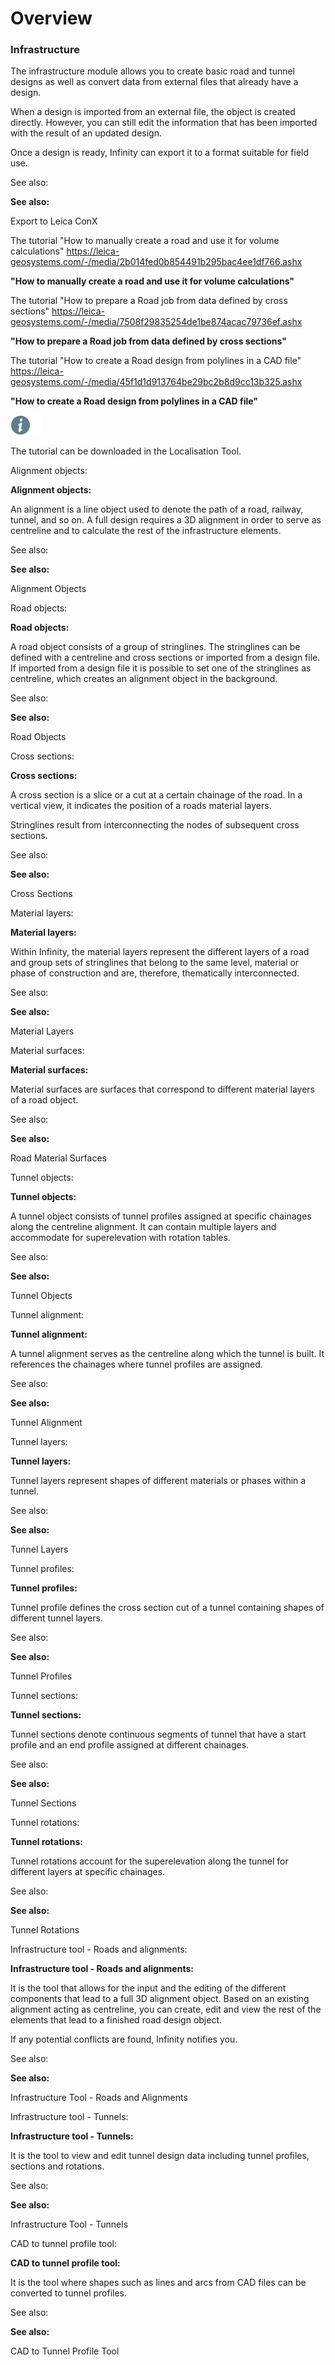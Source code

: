 # Overview

### Infrastructure

The infrastructure module allows you to create basic road and tunnel designs as well as convert data from external files that already have a design.

When a design is imported from an external file, the object is created directly. However, you can still edit the information that has been imported with the result of an updated design.

Once a design is ready, Infinity can export it to a format suitable for field use.

See also:

**See also:**

Export to Leica ConX

The tutorial "How to manually create a road and use it for volume calculations" https://leica-geosystems.com/-/media/2b014fed0b854491b295bac4ee1df766.ashx

**"How to manually create a road and use it for volume calculations"**

The tutorial "How to prepare a Road job from data defined by cross sections" https://leica-geosystems.com/-/media/7508f29835254de1be874acac79736ef.ashx

**"How to prepare a Road job from data defined by cross sections"**

The tutorial "How to create a Road design from polylines in a CAD file" https://leica-geosystems.com/-/media/45f1d1d913764be29bc2b8d9cc13b325.ashx

**"How to create a Road design from polylines in a CAD file"**

![Image](./data/icons/note.gif)

The tutorial can be downloaded in the Localisation Tool.

Alignment objects:

**Alignment objects:**

An alignment is a line object used to denote the path of a road, railway, tunnel, and so on. A full design requires a 3D alignment in order to serve as centreline and to calculate the rest of the infrastructure elements.

See also:

**See also:**

Alignment Objects

Road objects:

**Road objects:**

A road object consists of a group of stringlines. The stringlines can be defined with a centreline and cross sections or imported from a design file. If imported from a design file it is possible to set one of the stringlines as centreline, which creates an alignment object in the background.

See also:

**See also:**

Road Objects

Cross sections:

**Cross sections:**

A cross section is a slice or a cut at a certain chainage of the road. In a vertical view, it indicates the position of a roads material layers.

Stringlines result from interconnecting the nodes of subsequent cross sections.

See also:

**See also:**

Cross Sections

Material layers:

**Material layers:**

Within Infinity, the material layers represent the different layers of a road and group sets of stringlines that belong to the same level, material or phase of construction and are, therefore, thematically interconnected.

See also:

**See also:**

Material Layers

Material surfaces:

**Material surfaces:**

Material surfaces are surfaces that correspond to different material layers of a road object.

See also:

**See also:**

Road Material Surfaces

Tunnel objects:

**Tunnel objects:**

A tunnel object consists of tunnel profiles assigned at specific chainages along the centreline alignment. It can contain multiple layers and accommodate for superelevation with rotation tables.

See also:

**See also:**

Tunnel Objects

Tunnel alignment:

**Tunnel alignment:**

A tunnel alignment serves as the centreline along which the tunnel is built. It references the chainages where tunnel profiles are assigned.

See also:

**See also:**

Tunnel Alignment

Tunnel layers:

**Tunnel layers:**

Tunnel layers represent shapes of different materials or phases within a tunnel.

See also:

**See also:**

Tunnel Layers

Tunnel profiles:

**Tunnel profiles:**

Tunnel profile defines the cross section cut of a tunnel containing shapes of different tunnel layers.

See also:

**See also:**

Tunnel Profiles

Tunnel sections:

**Tunnel sections:**

Tunnel sections denote continuous segments of tunnel that have a start profile and an end profile assigned at different chainages.

See also:

**See also:**

Tunnel Sections

Tunnel rotations:

**Tunnel rotations:**

Tunnel rotations account for the superelevation along the tunnel for different layers at specific chainages.

See also:

**See also:**

Tunnel Rotations

Infrastructure tool - Roads and alignments:

**Infrastructure tool - Roads and alignments:**

It is the tool that allows for the input and the editing of the different components that lead to a full 3D alignment object. Based on an existing alignment acting as centreline, you can create, edit and view the rest of the elements that lead to a finished road design object.

If any potential conflicts are found, Infinity notifies you.

See also:

**See also:**

Infrastructure Tool - Roads and Alignments

Infrastructure tool - Tunnels:

**Infrastructure tool - Tunnels:**

It is the tool to view and edit tunnel design data including tunnel profiles, sections and rotations.

See also:

**See also:**

Infrastructure Tool - Tunnels

CAD to tunnel profile tool:

**CAD to tunnel profile tool:**

It is the tool where shapes such as lines and arcs from CAD files can be converted to tunnel profiles.

See also:

**See also:**

CAD to Tunnel Profile Tool

